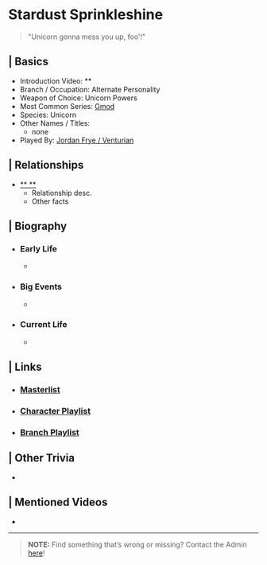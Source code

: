 # Stardust Sprinkleshine  

> "Unicorn gonna mess you up, foo'!"

## | Basics  
- Introduction Video: **  
- Branch / Occupation: Alternate Personality  
- Weapon of Choice: Unicorn Powers  
- Most Common Series: [Gmod](6.Series/GMod.html)  
- Species: Unicorn  
- Other Names / Titles:   
  - none  
- Played By: [Jordan Frye / Venturian](3.Siblings/3.1.Jordan-Frye-Venturian.html)  


## | Relationships  
- [** **]()  
  - Relationship desc.  
  - Other facts  


## | Biography  
- ### Early Life  
  -   
- ### Big Events  
  -   
- ### Current Life  
  -   

 
## | Links  
- ### [Masterlist]()  
- ### [Character Playlist]()  
- ### [Branch Playlist]()  


## | Other Trivia  
-   

## | Mentioned Videos
- []()

----

> **NOTE:** Find something that’s wrong or missing? Contact the Admin [here](../chapter_2.md)!